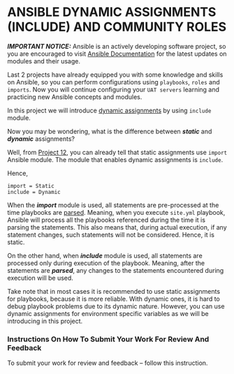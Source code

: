 # ANSIBLE DYNAMIC ASSIGNMENTS (INCLUDE) AND COMMUNITY ROLES

***IMPORTANT NOTICE:*** Ansible is an actively developing software project, so you are encouraged to visit [Ansible Documentation](https://docs.ansible.com/) for the latest updates on modules and their usage.

Last 2 projects have already equipped you with some knowledge and skills on Ansible, so you can perform configurations using `playbooks`, `roles` and `imports`. Now you will continue configuring your `UAT servers` learning and practicing new Ansible concepts and modules.

In this project we will introduce [dynamic assignments](https://docs.ansible.com/ansible/latest/user_guide/playbooks_reuse.html#includes-dynamic-re-use) by using `include` module.

Now you may be wondering, what is the difference between ***static*** and ***dynamic*** assignments?

Well, from [Project 12](../PROJECT-12_Ansible_Refactoring_&_Static_Assignments(Imports_And_Roles)/), you can already tell that static assignments use `import` Ansible module. The module that enables dynamic assignments is `include`.

Hence,

```
import = Static
include = Dynamic

```

When the ***import*** module is used, all statements are pre-processed at the time playbooks are [parsed](https://en.wikipedia.org/wiki/Parsing). Meaning, when you execute `site.yml` playbook, Ansible will process all the playbooks referenced during the time it is parsing the statements. This also means that, during actual execution, if any statement changes, such statements will not be considered. Hence, it is static.

On the other hand, when ***include*** module is used, all statements are processed only during execution of the playbook. Meaning, after the statements are ***parsed***, any changes to the statements encountered during execution will be used.

Take note that in most cases it is recommended to use static assignments for playbooks, because it is more reliable. With dynamic ones, it is hard to debug playbook problems due to its dynamic nature. However, you can use dynamic assignments for environment specific variables as we will be introducing in this project.

### Instructions On How To Submit Your Work For Review And Feedback
To submit your work for review and feedback – follow this instruction.